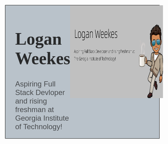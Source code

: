 
<body>
    <link href="https://fonts.googleapis.com/css2?family=Quicksand:wght@300&display=swap" rel="stylesheet">
    <link href="https://fonts.googleapis.com/css2?family=Caveat&display=swap" rel="stylesheet">
    <style>
        header {
            width: 100%;
            display: flex;
            background-color: #B9C2CA;
            border: 1px solid black;
        }
        div {
            display: inline-block;
            width: 100%;
        }
        img {
            display: inline-block;
            width: 19rem;
            height: 19rem;
        }
        h1 {
            font-family: 'Caveat', cursive;
            font-size: 3.5rem;
            text-align: left;
            padding-left: 2rem;
            opacity: 0.9;
        }
        p {
            font-family: 'Quicksand', sans-serif;
            font-size: 1.5rem;
            text-align: left;
            padding-left: 2rem;
            opacity: 0.7;
        }
    </style>
    <header>
        <div>
            <h1>Logan Weekes</h1>
            <p>Aspiring Full Stack Devloper and rising freshman at Georgia Institute of Technology!</p>
        </div>
        <img src="./bitmoji.png" >
    </header>
</body>
</html>
